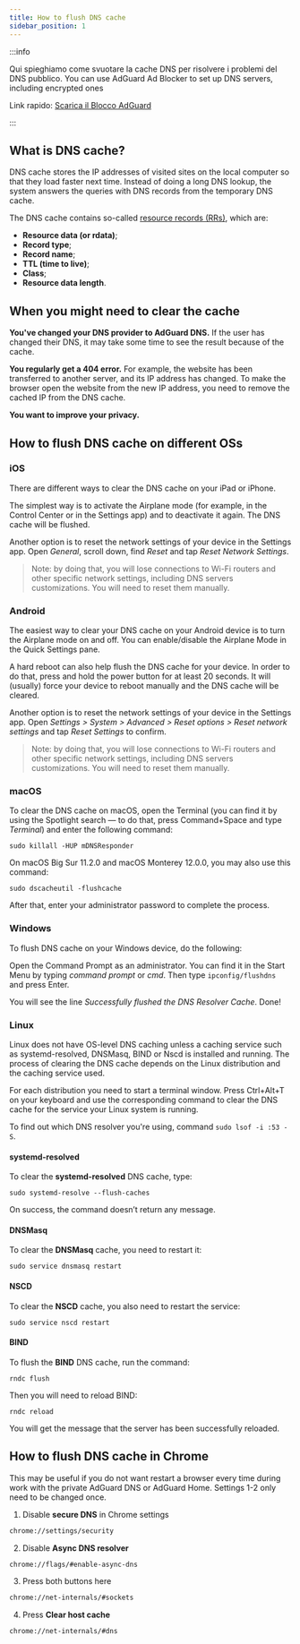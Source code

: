 ```yaml
---
title: How to flush DNS cache
sidebar_position: 1
---
```


:::info

Qui spieghiamo come svuotare la cache DNS per risolvere i problemi del DNS pubblico. You can use AdGuard Ad Blocker to set up DNS servers, including encrypted ones

Link rapido: [Scarica il Blocco AdGuard](https://adguard.com/download.html?auto=true&utm_source=kb_dns)

:::

## What is DNS cache?

DNS cache stores the IP addresses of visited sites on the local computer so that they load faster next time. Instead of doing a long DNS lookup, the system answers the queries with DNS records from the temporary DNS cache.

The DNS cache contains so-called [resource records (RRs)](https://en.wikipedia.org/wiki/Domain_Name_System#Resource_records), which are:

* **Resource data (or rdata)**;
* **Record type**;
* **Record name**;
* **TTL (time to live)**;
* **Class**;
* **Resource data length**.

## When you might need to clear the cache

**You've changed your DNS provider to AdGuard DNS.** If the user has changed their DNS, it may take some time to see the result because of the cache.

**You regularly get a 404 error.** For example, the website has been transferred to another server, and its IP address has changed. To make the browser open the website from the new IP address, you need to remove the cached IP from the DNS cache.

**You want to improve your privacy.**

## How to flush DNS cache on different OSs

### iOS

There are different ways to clear the DNS cache on your iPad or iPhone.

The simplest way is to activate the Airplane mode (for example, in the Control Center or in the Settings app) and to deactivate it again. The DNS cache will be flushed.

Another option is to reset the network settings of your device in the Settings app. Open *General*, scroll down, find *Reset* and tap *Reset Network Settings*.

> Note: by doing that, you will lose connections to Wi-Fi routers and other specific network settings, including DNS servers customizations. You will need to reset them manually.

### Android

The easiest way to clear your DNS cache on your Android device is to turn the Airplane mode on and off. You can enable/disable the Airplane Mode in the Quick Settings pane.

A hard reboot can also help flush the DNS cache for your device. In order to do that, press and hold the power button for at least 20 seconds. It will (usually) force your device to reboot manually and the DNS cache will be cleared.

Another option is to reset the network settings of your device in the Settings app. Open *Settings > System > Advanced > Reset options > Reset network settings* and tap *Reset Settings* to confirm.

> Note: by doing that, you will lose connections to Wi-Fi routers and other specific network settings, including DNS servers customizations. You will need to reset them manually.

### macOS

To clear the DNS cache on macOS, open the Terminal (you can find it by using the Spotlight search — to do that, press Command+Space and type *Terminal*) and enter the following command:

`sudo killall -HUP mDNSResponder`

On macOS Big Sur 11.2.0 and macOS Monterey 12.0.0, you may also use this command:

`sudo dscacheutil -flushcache`

After that, enter your administrator password to complete the process.

### Windows

To flush DNS cache on your Windows device, do the following:

Open the Command Prompt as an administrator. You can find it in the Start Menu by typing *command prompt* or *cmd*. Then type `ipconfig/flushdns` and press Enter.

You will see the line *Successfully flushed the DNS Resolver Cache*. Done!

### Linux

Linux does not have OS-level DNS caching unless a caching service such as systemd-resolved, DNSMasq, BIND or Nscd is installed and running. The process of clearing the DNS cache depends on the Linux distribution and the caching service used.

For each distribution you need to start a terminal window. Press Ctrl+Alt+T on your keyboard and use the corresponding command to clear the DNS cache for the service your Linux system is running.

To find out which DNS resolver you're using, command `sudo lsof -i :53 -S`.

#### systemd-resolved

To clear the **systemd-resolved** DNS cache, type:

`sudo systemd-resolve --flush-caches`

On success, the command doesn’t return any message.

#### DNSMasq

To clear the **DNSMasq** cache, you need to restart it:

`sudo service dnsmasq restart`

#### NSCD

To clear the **NSCD** cache, you also need to restart the service:

`sudo service nscd restart`

#### BIND

To flush the **BIND** DNS cache, run the command:

`rndc flush`

Then you will need to reload BIND:

`rndc reload`

You will get the message that the server has been successfully reloaded.

## How to flush DNS cache in Chrome

This may be useful if you do not want restart a browser every time during work with the private AdGuard DNS or AdGuard Home. Settings 1-2 only need to be changed once.

1. Disable **secure DNS** in Chrome settings

```bash
chrome://settings/security
```

2. Disable **Async DNS resolver**

```bash
chrome://flags/#enable-async-dns
```

3. Press both buttons here

```bash
chrome://net-internals/#sockets
```

4. Press **Clear host cache**

```bash
chrome://net-internals/#dns
```

